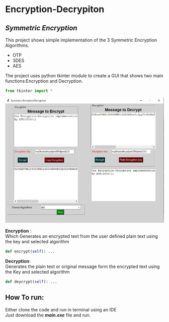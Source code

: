 # **Encryption-Decrypiton**
## **_Symmetric Encryption_**

This project shows simple implementation of the 3 Symmetric  Encryption Algorithms. 
* OTP
* 3DES
* AES
<!--hello-->
The project uses python tkinter module to create a GUI that shows two main functions:Encryption and Decryption.<br>
```python
from tkinter import *
```
![Screenshot](./image/Screenshot.jpg "Screenshot of the program")
<br>

__Encryption__ :<br>
Which Generates an encrypted text from the user defined plain text using the key and selected algorithm
```python
def encrypt(self): ...
```
__Decryption__:<br>
Generates the plain text or original message form the encrypted text using the Key and selected algorithm
```python
def deycrypt(self): ...
```
## **__How To run__:**<br>
Either clone the code and run in terminal using an IDE <br>
Just download the *__main.exe__* file and run.
